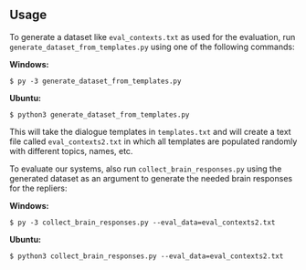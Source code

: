 ## Usage

To generate a dataset like `eval_contexts.txt` as used for the evaluation, run `generate_dataset_from_templates.py` using one of the following commands:

<b>Windows:</b>

`$ py -3 generate_dataset_from_templates.py`

<b>Ubuntu:</b>

`$ python3 generate_dataset_from_templates.py`

This will take the dialogue templates in `templates.txt` and will create a text file called `eval_contexts2.txt` in which all templates are populated randomly with different topics, names, etc.

To evaluate our systems, also run `collect_brain_responses.py` using the generated dataset as an argument to generate the needed brain responses for the repliers:

<b>Windows:</b>

`$ py -3 collect_brain_responses.py --eval_data=eval_contexts2.txt`

<b>Ubuntu:</b>

`$ python3 collect_brain_responses.py --eval_data=eval_contexts2.txt`
